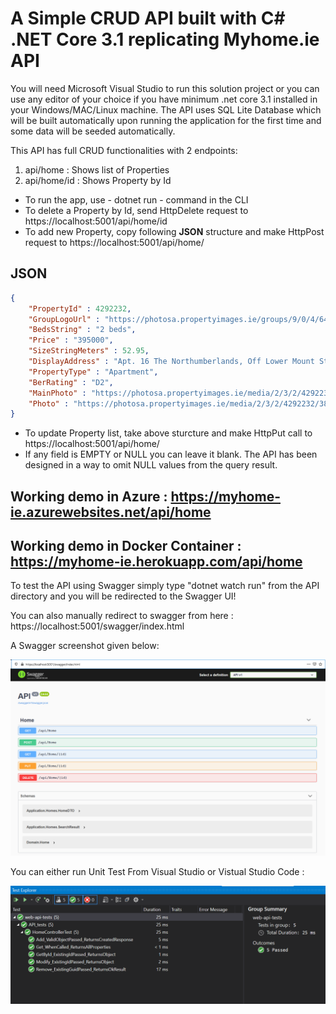 ﻿# A Simple CRUD API built with C# .NET Core 3.1 replicating Myhome.ie API

You will need Microsoft Visual Studio to run this solution project or you can use any editor of your choice if you have minimum .net core 3.1 installed in your Windows/MAC/Linux machine. The API uses SQL Lite Database which will be built automatically upon running the application for the first time and some data will be seeded automatically.

This API has full CRUD functionalities with 2 endpoints: 
1. api/home : Shows list of Properties
2. api/home/id : Shows Property by Id

- To run the app, use - dotnet run - command in the CLI
- To delete a Property by Id, send HttpDelete request to https://localhost:5001/api/home/id
- To add new Property, copy following **JSON** structure and make HttpPost request to https://localhost:5001/api/home/

JSON
----

```json
{
    "PropertyId" : 4292232,
    "GroupLogoUrl" : "https://photosa.propertyimages.ie/groups/9/0/4/6409/logo.jpg",
    "BedsString" : "2 beds",
    "Price" : "395000",
    "SizeStringMeters" : 52.95,
    "DisplayAddress" : "Apt. 16 The Northumberlands, Off Lower Mount Street, Dublin 2",
    "PropertyType" : "Apartment",
    "BerRating" : "D2",
    "MainPhoto" : "https://photosa.propertyimages.ie/media/2/3/2/4292232/38e98b8e-645f-4adf-8e57-f927e5769840_l.jpg",
    "Photo" : "https://photosa.propertyimages.ie/media/2/3/2/4292232/38e98b8e-645f-4adf-8e57-f927e5769840_l.jpg,https://photosa.propertyimages.ie/media/2/3/2/4292232/e0c4c2c8-6a61-4fda-b5a8-59edc32060b6_l.jpg,https://photosa.propertyimages.ie/media/2/3/2/4292232/b5ce3372-d71c-4897-91dc7c5b4ce21c17_l.jpg"
}
```
- To update Property list, take above sturcture and make HttpPut call to https://localhost:5001/api/home/
- If any field is EMPTY or NULL you can leave it blank. The API has been designed in a way to omit NULL values from the query result.

Working demo in Azure : https://myhome-ie.azurewebsites.net/api/home
---
Working demo in Docker Container : https://myhome-ie.herokuapp.com/api/home
---

To test the API using Swagger simply type "dotnet watch run" from the API directory and you will be redirected to the Swagger UI!

You can also manually redirect to swagger from here : https://localhost:5001/swagger/index.html

A Swagger screenshot given below:

![Console App output](https://github.com/ashrafulhaque89/myhome.ie/blob/master/Swagger.png)

You can either run Unit Test From Visual Studio or Vistual Studio Code : 

![Console App output](https://github.com/ashrafulhaque89/myhome.ie/blob/master/Unit_test.png)
